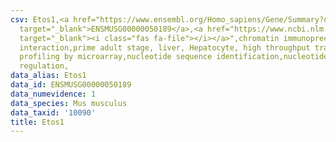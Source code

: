 ```yaml
---
csv: Etos1,<a href="https://www.ensembl.org/Homo_sapiens/Gene/Summary?db=core;g=ENSMUSG00000050189"
  target="_blank">ENSMUSG00000050189</a>,<a href="https://www.ncbi.nlm.nih.gov/pubmed/23834426"
  target="_blank"><i class="fas fa-file"></i></a>",chromatin immunoprecipitation assay,direct
  interaction,prime adult stage, liver, Hepatocyte, high throughput transcription
  profiling by microarray,nucleotide sequence identification,nucleotide sequence identification,transcriptional
  regulation,
data_alias: Etos1
data_id: ENSMUSG00000050189
data_numevidence: 1
data_species: Mus musculus
data_taxid: '10090'
title: Etos1
---
```

